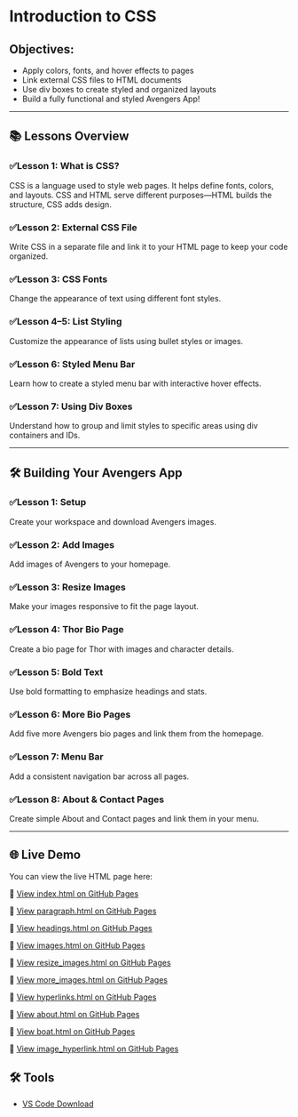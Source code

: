 # Introduction to CSS

## Objectives:
- Apply colors, fonts, and hover effects to pages
- Link external CSS files to HTML documents
- Use div boxes to create styled and organized layouts
- Build a fully functional and styled Avengers App!

---

## 📚 Lessons Overview

### ✅Lesson 1: What is CSS?

CSS is a language used to style web pages. It helps define fonts, colors, and layouts. CSS and HTML serve different purposes—HTML builds the structure, CSS adds design.

### ✅Lesson 2: External CSS File

Write CSS in a separate file and link it to your HTML page to keep your code organized.

### ✅Lesson 3: CSS Fonts

Change the appearance of text using different font styles.

### ✅Lesson 4–5: List Styling

Customize the appearance of lists using bullet styles or images.

### ✅Lesson 6: Styled Menu Bar

Learn how to create a styled menu bar with interactive hover effects.

### ✅Lesson 7: Using Div Boxes

Understand how to group and limit styles to specific areas using div containers and IDs.

---

## 🛠 Building Your Avengers App

### ✅Lesson 1: Setup

Create your workspace and download Avengers images.

### ✅Lesson 2: Add Images

Add images of Avengers to your homepage.

### ✅Lesson 3: Resize Images

Make your images responsive to fit the page layout.

### ✅Lesson 4: Thor Bio Page

Create a bio page for Thor with images and character details.

### ✅Lesson 5: Bold Text

Use bold formatting to emphasize headings and stats.

### ✅Lesson 6: More Bio Pages

Add five more Avengers bio pages and link them from the homepage.

### ✅Lesson 7: Menu Bar

Add a consistent navigation bar across all pages.

### ✅Lesson 8: About & Contact Pages

Create simple About and Contact pages and link them in your menu.

---

## 🌐 Live Demo

You can view the live HTML page here:

🔗 [View index.html on GitHub Pages](https://keamogetsw3.github.io/fnb_app_academy-HTML/index.html)

🔗 [View paragraph.html on GitHub Pages](https://keamogetsw3.github.io/fnb_app_academy-HTML/paragraph.html)

🔗 [View headings.html on GitHub Pages](https://keamogetsw3.github.io/fnb_app_academy-HTML/headings.html)

🔗 [View images.html on GitHub Pages](https://keamogetsw3.github.io/fnb_app_academy-HTML/images.html)

🔗 [View resize_images.html on GitHub Pages](https://keamogetsw3.github.io/fnb_app_academy-HTML/resize_images.html)

🔗 [View more_images.html on GitHub Pages](https://keamogetsw3.github.io/fnb_app_academy-HTML/more_images.html)

🔗 [View hyperlinks.html on GitHub Pages](https://keamogetsw3.github.io/fnb_app_academy-HTML/hyperlinks.html)

🔗 [View about.html on GitHub Pages](https://keamogetsw3.github.io/fnb_app_academy-HTML/about.html)

🔗 [View boat.html on GitHub Pages](https://keamogetsw3.github.io/fnb_app_academy-HTML/boat.html)

🔗 [View image_hyperlink.html on GitHub Pages](https://keamogetsw3.github.io/fnb_app_academy-HTML/image_hyperlink.html)

## 🛠 Tools
- [VS Code Download](https://code.visualstudio.com/)
